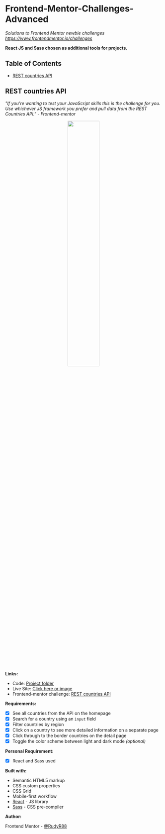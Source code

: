# Frontend-Mentor-Challenges-Advanced
*Solutions to Frontend Mentor newbie challenges https://www.frontendmentor.io/challenges*

**React JS and Sass chosen as additional tools for projects.**

## Table of Contents

- [REST countries API](#product-preview-card-component)

## REST countries API
*"If you're wanting to test your JavaScript skills this is the challenge for you. Use whichever JS framework you prefer and pull data from the REST Countries API." - Frontend-mentor* 

<p align="center">
  <a href="https://restcountriesapi-e7eeb8.netlify.app/" target="_blank">
    <img width="45%" src="https://user-images.githubusercontent.com/116358345/211453878-d09118ee-a3d7-443c-a9f0-4e659827bab8.png">
  </a>
</p>

**Links:**

- Code: [Project folder](https://github.com/RudyR88/Frontend-Mentor-Challenges-Advanced/tree/main/rest-countries-api)
- Live Site: [Click here or image](https://restcountriesapi-e7eeb8.netlify.app/)
- Frontend-mentor challenge: [REST countries API](https://www.frontendmentor.io/challenges/rest-countries-api-with-color-theme-switcher-5cacc469fec04111f7b848ca)


**Requirements:**

- [x] See all countries from the API on the homepage
- [x] Search for a country using an `input` field
- [x] Filter countries by region
- [x] Click on a country to see more detailed information on a separate page
- [x] Click through to the border countries on the detail page
- [x] Toggle the color scheme between light and dark mode *(optional)*

**Personal Requirement:**

- [x] React and Sass used

**Built with:**
- Semantic HTML5 markup
- CSS custom properties
- CSS Grid
- Mobile-first workflow
- [React](https://reactjs.org/) - JS library
- [Sass](https://sass-lang.com/) - CSS pre-compiler

**Author:**

Frontend Mentor - [@RudyR88](https://www.frontendmentor.io/profile/RudyR88)
